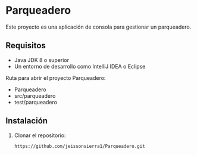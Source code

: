 # Parqueadero

Este proyecto es una aplicación de consola para gestionar un parqueadero.

## Requisitos

- Java JDK 8 o superior  
- Un entorno de desarrollo como IntelliJ IDEA o Eclipse  

Ruta para abrir el proyecto Parqueadero:

- Parqueadero
- src/parqueadero
- test/parqueadero

## Instalación

1. Clonar el repositorio:  
   ```sh
   https://github.com/jeissonsierra1/Parqueadero.git
```  
